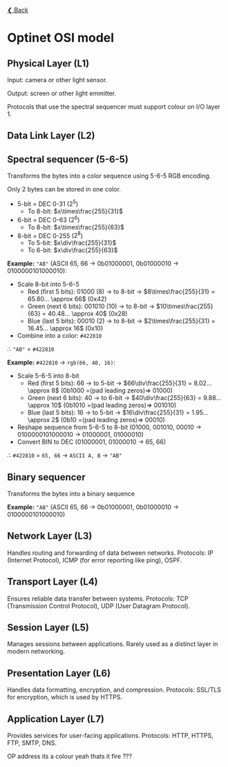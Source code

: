 [❮ Back](index.md)

# Optinet OSI model

## Physical Layer (L1)

Input: camera or other light sensor.

Output: screen or other light emmitter.

Protocols that use the spectral sequencer must support colour on I/O layer 1.

## Data Link Layer (L2)

## Spectral sequencer (5-6-5)

Transforms the bytes into a color sequence using 5-6-5 RGB encoding.

Only 2 bytes can be stored in one color.

- 5-bit = DEC 0-31 ($2^5$)
  - To 8-bit: $x\times\frac{255}{31}$
- 6-bit = DEC 0-63 ($2^6$)
  - To 8-bit: $x\times\frac{255}{63}$
- 8-bit = DEC 0-255 ($2^8$)
  - To 5-bit: $x\div\frac{255}{31}$
  - To 6-bit: $x\div\frac{255}{63}$

**Example:** `"AB"` (ASCII 65, 66 &rarr; 0b01000001, 0b01000010 &rarr; 0100000101000010):

- Scale 8-bit into 5-6-5
  - Red (first 5 bits): 01000 (8) &rarr; to 8-bit &rarr; $8\times\frac{255}{31} = 65.80... \approx 66$ (0x42)
  - Green (next 6 bits): 001010 (10) &rarr; to 8-bit &rarr; $10\times\frac{255}{63} = 40.48... \approx 40$ (0x28)
  - Blue (last 5 bits): 00010 (2) &rarr; to 8-bit &rarr; $2\times\frac{255}{31} = 16.45... \approx 16$ (0x10)
- Combine into a color: `#422810`

∴ `"AB"` = `#422810`

**Example:** `#422810` &rarr; `rgb(66, 40, 16)`:

- Scale 5-6-5 into 8-bit
  - Red (first 5 bits): 66 &rarr; to 5-bit &rarr; $66\div\frac{255}{31} = 8.02... \approx 8$ (0b1000 =(pad leading zeros)=> 01000)
  - Green (next 6 bits): 40 &rarr; to 6-bit &rarr; $40\div\frac{255}{63} = 9.88... \approx 10$ (0b1010 =(pad leading zeros)=> 001010)
  - Blue (last 5 bits): 16 &rarr; to 5-bit &rarr; $16\div\frac{255}{31} = 1.95... \approx 2$ (0b10 =(pad leading zeros)=> 00010)
- Reshape sequence from 5-6-5 to 8-bit (01000, 001010, 00010 &rarr; 0100000101000010 &rarr; 01000001, 01000010)
- Convert BIN to DEC (01000001, 01000010 &rarr; 65, 66)

∴ `#422810` = `65, 66` &rarr; `ASCII A, B` &rarr; `"AB"`

## Binary sequencer

Transforms the bytes into a binary sequence

**Example:** `"AB"` (ASCII 65, 66 &rarr; 0b01000001, 0b01000010 &rarr; 0100000101000010)

## Network Layer (L3)

Handles routing and forwarding of data between networks.
Protocols: IP (Internet Protocol), ICMP (for error reporting like ping), OSPF.

## Transport Layer (L4)

Ensures reliable data transfer between systems.
Protocols: TCP (Transmission Control Protocol), UDP (User Datagram Protocol).

## Session Layer (L5)

Manages sessions between applications.
Rarely used as a distinct layer in modern networking.

## Presentation Layer (L6)

Handles data formatting, encryption, and compression.
Protocols: SSL/TLS for encryption, which is used by HTTPS.

## Application Layer (L7)

Provides services for user-facing applications.
Protocols: HTTP, HTTPS, FTP, SMTP, DNS.

OP address
its a colour yeah thats it fire ???
